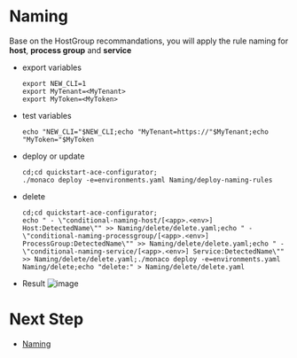 # Naming 

Base on the HostGroup recommandations, you will apply the rule naming for **host**, **process group** and **service**

- export variables

      export NEW_CLI=1
      export MyTenant=<MyTenant>
      export MyToken=<MyToken>
      
- test variables

      echo "NEW_CLI="$NEW_CLI;echo "MyTenant=https://"$MyTenant;echo "MyToken="$MyToken
     
- deploy or update

      cd;cd quickstart-ace-configurator;
      ./monaco deploy -e=environments.yaml Naming/deploy-naming-rules
      
- delete

      cd;cd quickstart-ace-configurator;
      echo " - \"conditional-naming-host/[<app>.<env>] Host:DetectedName\"" >> Naming/delete/delete.yaml;echo " - \"conditional-naming-processgroup/[<app>.<env>] ProcessGroup:DetectedName\"" >> Naming/delete/delete.yaml;echo " - \"conditional-naming-service/[<app>.<env>] Service:DetectedName\"" >> Naming/delete/delete.yaml;./monaco deploy -e=environments.yaml Naming/delete;echo "delete:" > Naming/delete/delete.yaml


- Result
![image](https://user-images.githubusercontent.com/40337213/121803578-a0a4e100-cc42-11eb-85e5-319253a0b63b.png)


# Next Step

- [Naming](/Naming)

